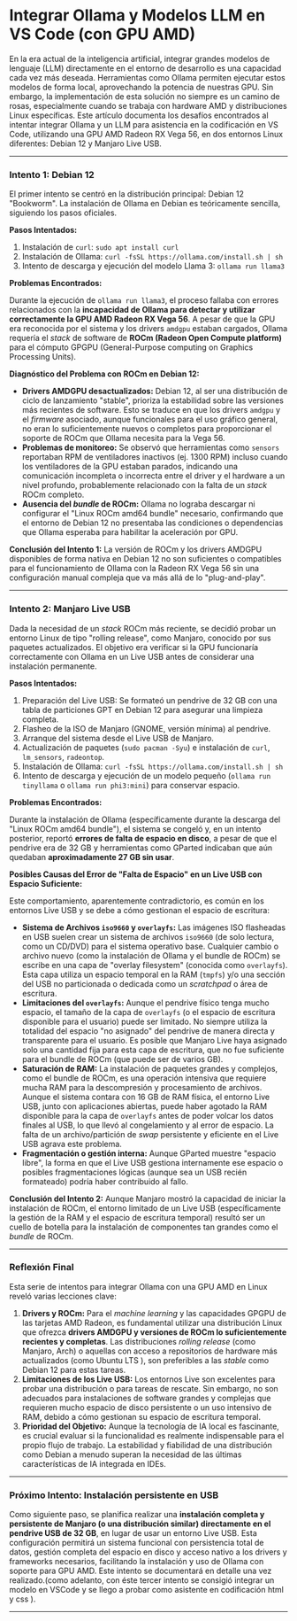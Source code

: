 # Integrar Ollama y Modelos LLM en VS Code (con GPU AMD)

En la era actual de la inteligencia artificial, integrar grandes modelos de lenguaje (LLM) directamente en el entorno de desarrollo es una capacidad cada vez más deseada. Herramientas como Ollama permiten ejecutar estos modelos de forma local, aprovechando la potencia de nuestras GPU. Sin embargo, la implementación de esta solución no siempre es un camino de rosas, especialmente cuando se trabaja con hardware AMD y distribuciones Linux específicas. Este artículo documenta los desafíos encontrados al intentar integrar Ollama y un LLM para asistencia en la codificación en VS Code, utilizando una GPU AMD Radeon RX Vega 56, en dos entornos Linux diferentes: Debian 12 y Manjaro Live USB.

---

### Intento 1: Debian 12

El primer intento se centró en la distribución principal: Debian 12 "Bookworm". La instalación de Ollama en Debian es teóricamente sencilla, siguiendo los pasos oficiales.

**Pasos Intentados:**

1. Instalación de `curl`: `sudo apt install curl`  
2. Instalación de Ollama: `curl -fsSL https://ollama.com/install.sh | sh`  
3. Intento de descarga y ejecución del modelo Llama 3: `ollama run llama3`

**Problemas Encontrados:**

Durante la ejecución de `ollama run llama3`, el proceso fallaba con errores relacionados con la **incapacidad de Ollama para detectar y utilizar correctamente la GPU AMD Radeon RX Vega 56**. A pesar de que la GPU era reconocida por el sistema y los drivers `amdgpu` estaban cargados, Ollama requería el *stack* de software de **ROCm (Radeon Open Compute platform)** para el cómputo GPGPU (General-Purpose computing on Graphics Processing Units).

**Diagnóstico del Problema con ROCm en Debian 12:**

* **Drivers AMDGPU desactualizados:** Debian 12, al ser una distribución de ciclo de lanzamiento "stable", prioriza la estabilidad sobre las versiones más recientes de software. Esto se traduce en que los drivers `amdgpu` y el *firmware* asociado, aunque funcionales para el uso gráfico general, no eran lo suficientemente nuevos o completos para proporcionar el soporte de ROCm que Ollama necesita para la Vega 56.  
* **Problemas de monitoreo:** Se observó que herramientas como `sensors` reportaban RPM de ventiladores inactivos (ej. 1300 RPM) incluso cuando los ventiladores de la GPU estaban parados, indicando una comunicación incompleta o incorrecta entre el driver y el hardware a un nivel profundo, probablemente relacionado con la falta de un *stack* ROCm completo.  
* **Ausencia del *bundle* de ROCm:** Ollama no lograba descargar ni configurar el "Linux ROCm amd64 bundle" necesario, confirmando que el entorno de Debian 12 no presentaba las condiciones o dependencias que Ollama esperaba para habilitar la aceleración por GPU.

**Conclusión del Intento 1:** La versión de ROCm y los drivers AMDGPU disponibles de forma nativa en Debian 12 no son suficientes o compatibles para el funcionamiento de Ollama con la Radeon RX Vega 56 sin una configuración manual compleja que va más allá de lo "plug-and-play".

---

### Intento 2: Manjaro Live USB

Dada la necesidad de un *stack* ROCm más reciente, se decidió probar un entorno Linux de tipo "rolling release", como Manjaro, conocido por sus paquetes actualizados. El objetivo era verificar si la GPU funcionaría correctamente con Ollama en un Live USB antes de considerar una instalación permanente.

**Pasos Intentados:**

1. Preparación del Live USB: Se formateó un pendrive de 32 GB con una tabla de particiones GPT en Debian 12 para asegurar una limpieza completa.  
2. Flasheo de la ISO de Manjaro (GNOME, versión mínima) al pendrive.  
3. Arranque del sistema desde el Live USB de Manjaro.  
4. Actualización de paquetes (`sudo pacman -Syu`) e instalación de `curl`, `lm_sensors`, `radeontop`.  
5. Instalación de Ollama: `curl -fsSL https://ollama.com/install.sh | sh`  
6. Intento de descarga y ejecución de un modelo pequeño (`ollama run tinyllama` o `ollama run phi3:mini`) para conservar espacio.

**Problemas Encontrados:**

Durante la instalación de Ollama (específicamente durante la descarga del "Linux ROCm amd64 bundle"), el sistema se congeló y, en un intento posterior, reportó **errores de falta de espacio en disco**, a pesar de que el pendrive era de 32 GB y herramientas como GParted indicaban que aún quedaban **aproximadamente 27 GB sin usar**.

**Posibles Causas del Error de "Falta de Espacio" en un Live USB con Espacio Suficiente:**

Este comportamiento, aparentemente contradictorio, es común en los entornos Live USB y se debe a cómo gestionan el espacio de escritura:

* **Sistema de Archivos `iso9660` y `overlayfs`:** Las imágenes ISO flasheadas en USB suelen crear un sistema de archivos `iso9660` (de solo lectura, como un CD/DVD) para el sistema operativo base. Cualquier cambio o archivo nuevo (como la instalación de Ollama y el bundle de ROCm) se escribe en una capa de "overlay filesystem" (conocida como `overlayfs`). Esta capa utiliza un espacio temporal en la RAM (`tmpfs`) y/o una sección del USB no particionada o dedicada como un *scratchpad* o área de escritura.  
* **Limitaciones del `overlayfs`:** Aunque el pendrive físico tenga mucho espacio, el tamaño de la capa de `overlayfs` (o el espacio de escritura disponible para el usuario) puede ser limitado. No siempre utiliza la totalidad del espacio "no asignado" del pendrive de manera directa y transparente para el usuario. Es posible que Manjaro Live haya asignado solo una cantidad fija para esta capa de escritura, que no fue suficiente para el bundle de ROCm (que puede ser de varios GB).  
* **Saturación de RAM:** La instalación de paquetes grandes y complejos, como el bundle de ROCm, es una operación intensiva que requiere mucha RAM para la descompresión y procesamiento de archivos. Aunque el sistema contara con 16 GB de RAM física, el entorno Live USB, junto con aplicaciones abiertas, puede haber agotado la RAM disponible para la capa de `overlayfs` antes de poder volcar los datos finales al USB, lo que llevó al congelamiento y al error de espacio. La falta de un archivo/partición de *swap* persistente y eficiente en el Live USB agrava este problema.  
* **Fragmentación o gestión interna:** Aunque GParted muestre "espacio libre", la forma en que el Live USB gestiona internamente ese espacio o posibles fragmentaciones lógicas (aunque sea un USB recién formateado) podría haber contribuido al fallo.

**Conclusión del Intento 2:** Aunque Manjaro mostró la capacidad de iniciar la instalación de ROCm, el entorno limitado de un Live USB (específicamente la gestión de la RAM y el espacio de escritura temporal) resultó ser un cuello de botella para la instalación de componentes tan grandes como el *bundle* de ROCm.

---

### Reflexión Final

Esta serie de intentos para integrar Ollama con una GPU AMD en Linux reveló varias lecciones clave:

1. **Drivers y ROCm:** Para el *machine learning* y las capacidades GPGPU de las tarjetas AMD Radeon, es fundamental utilizar una distribución Linux que ofrezca **drivers AMDGPU y versiones de ROCm lo suficientemente recientes y completas**. Las distribuciones *rolling release* (como Manjaro, Arch) o aquellas con acceso a repositorios de hardware más actualizados (como Ubuntu LTS ), son preferibles a las *stable* como Debian 12 para estas tareas.  
2. **Limitaciones de los Live USB:** Los entornos Live son excelentes para probar una distribución o para tareas de rescate. Sin embargo, no son adecuados para instalaciones de software grandes y complejas que requieren mucho espacio de disco persistente o un uso intensivo de RAM, debido a cómo gestionan su espacio de escritura temporal.  
3. **Prioridad del Objetivo:** Aunque la tecnología de IA local es fascinante, es crucial evaluar si la funcionalidad es realmente indispensable para el propio flujo de trabajo. La estabilidad y fiabilidad de una distribución como Debian a menudo superan la necesidad de las últimas características de IA integrada en IDEs.

---

### Próximo Intento: Instalación persistente en USB

Como siguiente paso, se planifica realizar una **instalación completa y persistente de Manjaro (o una distribución similar) directamente en el pendrive USB de 32 GB**, en lugar de usar un entorno Live USB. Esta configuración permitirá un sistema funcional con persistencia total de datos, gestión completa del espacio en disco y acceso nativo a los drivers y frameworks necesarios, facilitando la instalación y uso de Ollama con soporte para GPU AMD. Este intento se documentará en detalle una vez realizado.(como adelanto, con éste tercer intento se consigió integrar un modelo en VSCode y se llego a probar como asistente en codificación html y css ).

---


